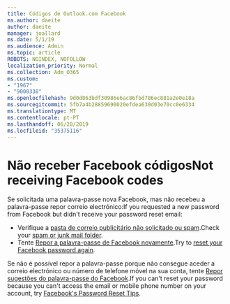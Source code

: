 ```yaml
---
title: Códigos de Outlook.com Facebook
ms.author: daeite
author: daeite
manager: joallard
ms.date: 5/1/19
ms.audience: Admin
ms.topic: article
ROBOTS: NOINDEX, NOFOLLOW
localization_priority: Normal
ms.collection: Adm_O365
ms.custom:
- "1967"
- "9000338"
ms.openlocfilehash: 9d0d863bdf30986e6ac86fbd786ec881a2e0e18a
ms.sourcegitcommit: 5fb7a4b28859690020efdea630d03e70cc0e6334
ms.translationtype: MT
ms.contentlocale: pt-PT
ms.lasthandoff: 06/28/2019
ms.locfileid: "35375116"
---
```

# <a name="not-receiving-facebook-codes"></a><span data-ttu-id="2807b-102">Não receber Facebook códigos</span><span class="sxs-lookup"><span data-stu-id="2807b-102">Not receiving Facebook codes</span></span>

<span data-ttu-id="2807b-103">Se solicitada uma palavra-passe nova Facebook, mas não recebeu a palavra-passe repor correio electrónico:</span><span class="sxs-lookup"><span data-stu-id="2807b-103">If you requested a new password from Facebook but didn't receive your password reset email:</span></span>

- <span data-ttu-id="2807b-104">Verifique a [pasta de correio publicitário não solicitado ou spam](https://outlook.live.com/mail/junkemail).</span><span class="sxs-lookup"><span data-stu-id="2807b-104">Check your [spam or junk mail folder](https://outlook.live.com/mail/junkemail).</span></span>
- <span data-ttu-id="2807b-105">Tente [Repor a palavra-passe de Facebook novamente](https://www.facebook.com/help/213395615347144?helpref=faq_content).</span><span class="sxs-lookup"><span data-stu-id="2807b-105">Try to [reset your Facebook password again](https://www.facebook.com/help/213395615347144?helpref=faq_content).</span></span>

<span data-ttu-id="2807b-106">Se não é possível repor a palavra-passe porque não consegue aceder a correio electrónico ou número de telefone móvel na sua conta, tente [Repor sugestões do palavra-passe do Facebook](https://www.facebook.com/help/218815984812734).</span><span class="sxs-lookup"><span data-stu-id="2807b-106">If you can't reset your password because you can't access the email or mobile phone number on your account, try [Facebook's Password Reset Tips](https://www.facebook.com/help/218815984812734).</span></span>